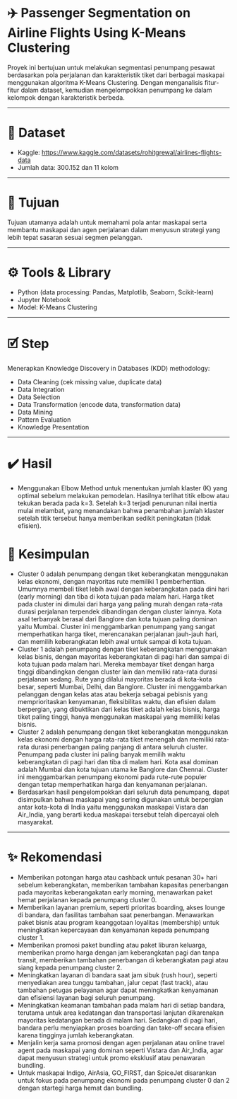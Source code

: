 # ✈️ Passenger Segmentation on Airline Flights Using K-Means Clustering
Proyek ini bertujuan untuk melakukan segmentasi penumpang pesawat berdasarkan pola perjalanan dan karakteristik tiket dari berbagai maskapai menggunakan algoritma K-Means Clustering. Dengan menganalisis fitur-fitur dalam dataset, kemudian mengelompokkan penumpang ke dalam kelompok dengan karakteristik berbeda.

---
# 📁 Dataset
- Kaggle: https://www.kaggle.com/datasets/rohitgrewal/airlines-flights-data
- Jumlah data: 300.152 dan 11 kolom
---
# 🔎 Tujuan
Tujuan utamanya adalah untuk memahami pola antar maskapai serta membantu maskapai dan agen perjalanan dalam menyusun strategi yang lebih tepat sasaran sesuai segmen pelanggan.

---
# ⚙️ Tools & Library
- Python (data processing: Pandas, Matplotlib, Seaborn, Scikit-learn)
- Jupyter Notebook
- Model: K-Means Clustering
---
# 🗹 Step
Menerapkan Knowledge Discovery in Databases (KDD) methodology:
- Data Cleaning (cek missing value, duplicate data)
- Data Integration
- Data Selection
- Data Transformation (encode data, transformation data)
- Data Mining
- Pattern Evaluation
- Knowledge Presentation
---
# ✔️ Hasil
- Menggunakan Elbow Method untuk  menentukan jumlah klaster (K) yang optimal sebelum melakukan pemodelan. Hasilnya terlihat titik elbow atau tekukan berada pada k=3. Setelah k=3 terjadi penurunan nilai inertia mulai melambat, yang menandakan bahwa penambahan jumlah klaster setelah titik tersebut hanya memberikan sedikit peningkatan (tidak efisien).
# 📌 Kesimpulan
- Cluster 0 adalah penumpang dengan tiket keberangkatan menggunakan kelas ekonomi, dengan mayoritas rute memiliki 1 pemberhentian. Umumnya membeli tiket lebih awal dengan keberangkatan pada dini hari (early morning) dan tiba di kota tujuan pada malam hari. Harga tiket pada cluster ini dimulai dari harga yang paling murah dengan rata-rata durasi perjalanan terpendek dibandingan dengan cluster lainnya. Kota asal terbanyak berasal dari Banglore dan kota tujuan paling dominan yaitu Mumbai. Cluster ini menggambarkan penumpang yang sangat memperhatikan harga tiket, merencanakan perjalanan jauh-jauh hari, dan memilih keberangkatan lebih awal untuk sampai di kota tujuan.
- Cluster 1  adalah penumpang dengan tiket keberangkatan menggunakan kelas bisnis, dengan mayoritas keberangkatan di pagi hari dan sampai di kota tujuan pada malam hari. Mereka membayar tiket dengan harga tinggi dibandingkan dengan cluster lain dan memiliki rata-rata durasi perjalanan sedang. Rute yang dilalui mayoritas berada di kota-kota besar, seperti Mumbai, Delhi, dan Banglore. Cluster ini menggambarkan pelanggan dengan kelas atas atau bekerja sebagai pebisnis yang memprioritaskan kenyamanan, fleksibilitas waktu, dan efisien dalam berpergian, yang dibuktikan dari kelas tiket adalah kelas bisnis, harga tiket paling tinggi, hanya menggunakan maskapai yang memiliki kelas bisnis.
- Cluster 2 adalah penumpang dengan tiket keberangkatan menggunakan kelas ekonomi dengan harga rata-rata tiket menengah dan memiliki rata-rata durasi penerbangan paling panjang di antara seluruh cluster. Penumpang pada cluster ini paling banyak memilih waktu keberangkatan di pagi hari dan tiba di malam hari. Kota asal dominan adalah Mumbai dan kota tujuan utama ke Banglore dan Chennai. Cluster ini menggambarkan penumpang ekonomi pada rute-rute populer dengan tetap memperhatikan harga dan kenyamanan perjalanan.
- Berdasarkan hasil pengelompokkan dari seluruh data penumpang, dapat disimpulkan bahwa maskapai yang sering digunakan untuk berpergian antar kota-kota di India yaitu menggunakan maskapai Vistara dan Air_India, yang berarti kedua maskapai tersebut telah dipercayai oleh masyarakat.
---
# ✨ Rekomendasi
- Memberikan potongan harga atau cashback untuk pesanan 30+ hari sebelum keberangkatan, memberikan tambahan kapasitas penerbangan pada mayoritas keberangakatan early morning, menawarkan paket hemat perjalanan kepada penumpang cluster 0.
- Memberikan layanan premium, seperti prioritas boarding, akses lounge di bandara, dan fasilitas tambahan saat penerbangan. Menawarkan paket bisnis atau program keanggotaan loyalitas (membership) untuk meningkatkan kepercayaan dan kenyamanan kepada penumpang cluster 1.
- Memberikan promosi paket bundling atau paket liburan keluarga, memberikan promo harga dengan jam keberangkatan pagi dan tanpa transit, memberikan tambahan penerbangan di keberangkatan pagi atau siang kepada penumpang cluster 2.
- Meningkatkan layanan di bandara saat jam sibuk (rush hour), seperti menyediakan area tunggu tambahan, jalur cepat (fast track), atau tambahan petugas pelayanan  agar dapat meningkatkan kenyamanan dan efisiensi layanan bagi seluruh penumpang.
- Meningkatkan keamanan tambahan pada malam hari di setiap bandara, terutama untuk area kedatangan dan transportasi lanjutan dikarenakan mayoritas kedatangan berada di malam hari. Sedangkan di pagi hari, bandara perlu menyiapkan proses boarding dan take-off secara efisien karena tingginya jumlah keberangkatan.
- Menjalin kerja sama promosi dengan agen perjalanan atau online travel agent pada maskapai yang dominan seperti Vistara dan Air_India, agar dapat menyusun strategi untuk promo eksklusif atau penawaran bundling.
- Untuk maskapai Indigo, AirAsia, GO_FIRST, dan SpiceJet disarankan untuk fokus pada penumpang ekonomi pada penumpang cluster 0 dan 2 dengan startegi harga hemat dan bundling.


